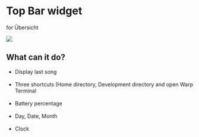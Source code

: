 # Top Bar widget

<p>for Übersicht</p>

<img src="https://gcdnb.pbrd.co/images/F3Fexjv7tHNp.png?o=1" />

<br />

## What can it do?

<ul>
    <li>Display last song</li>
    <br />
    <li>Three shortcuts (Home directory, Development directory and open Warp Terminal</li>
    <br />
    <li>Battery percentage</li>
    <br />
    <li>Day, Date, Month</li>
    <br />
    <li>Clock</li>
</ul>
